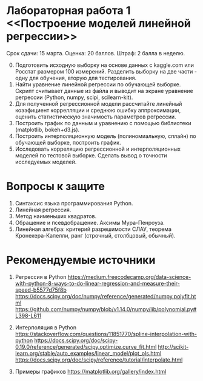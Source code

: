 # Лабораторная работа 1 <<Построение моделей линейной регрессии>> 

Срок сдачи: 15 марта.
Оценка: 20 баллов.
Штраф: 2 балла в неделю.

0. Подготовить исходную выборку на основе данных с kaggle.com или Росстат размером 100 измерений. Разделить выборку на две части - одну для обучения, вторую для тестирования.
1. Найти уравнение линейной регрессии по обучающей выборке. Скрипт считывает данные из файла и выводит на экране уравнение регрессии (Python, numpy, scipi, scilearn-kit).
2. Для полученной регрессионной модели рассчитайте линейный коээфициент коррелляции и среднюю ошибку аппроксимации, оценить статистическую значимость параметров регрессии.
3. Построить график по данным и уравнению с помощью библиотеки (matplotlib, bokeh+d3.js).
4. Построить интерполяционную модель (полиномиальную, сплайн) по обучающей выборке, построить график.
5. Исследовать корреляцию регрессионной и интерполяционных моделей по тестовой выборке.
Сделать вывод о точности исследуемых моделей.

# Вопросы к защите
1. Синтаксис языка программирования Python.
2. Линейная регрессия.
3. Метод наименьших квадратов.
4. Обращение и псевдобращение. Аксимы Мура-Пенроуза.
5. Линейная алгебра: критерий разрешимости СЛАУ, теорема Кронекера-Капелли, ранг (строчный, столбцовый, обычный).


# Рекомендуемые источники

1. Регрессия в Python
https://medium.freecodecamp.org/data-science-with-python-8-ways-to-do-linear-regression-and-measure-their-speed-b5577d75f8b
https://docs.scipy.org/doc/numpy/reference/generated/numpy.polyfit.html
https://github.com/numpy/numpy/blob/v1.14.0/numpy/lib/polynomial.py#L398-L611

2. Интерполяция в Python
https://stackoverflow.com/questions/11851770/spline-interpolation-with-python
https://docs.scipy.org/doc/scipy-0.19.0/reference/generated/scipy.optimize.curve_fit.html
http://scikit-learn.org/stable/auto_examples/linear_model/plot_ols.html
https://docs.scipy.org/doc/scipy/reference/tutorial/interpolate.html


3. Примеры графиков
https://matplotlib.org/gallery/index.html